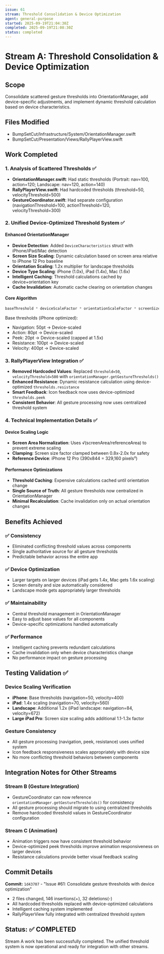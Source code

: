 ```yaml
---
issue: 61
stream: Threshold Consolidation & Device Optimization
agent: general-purpose
started: 2025-09-19T21:04:30Z
completed: 2025-09-19T21:08:30Z
status: completed
---
```


# Stream A: Threshold Consolidation & Device Optimization

## Scope
Consolidate scattered gesture thresholds into OrientationManager, add device-specific adjustments, and implement dynamic threshold calculation based on device characteristics.

## Files Modified
- BumpSetCut/Infrastructure/System/OrientationManager.swift
- BumpSetCut/Presentation/Views/RallyPlayerView.swift

## Work Completed

### 1. Analysis of Scattered Thresholds ✅
- **OrientationManager.swift**: Had static thresholds (Portrait: nav=100, action=120; Landscape: nav=120, action=140)
- **RallyPlayerView.swift**: Had hardcoded thresholds (threshold=50, velocityThreshold=500)
- **GestureCoordinator.swift**: Had separate configuration (navigationThreshold=100, actionThreshold=120, velocityThreshold=300)

### 2. Unified Device-Optimized Threshold System ✅

#### Enhanced OrientationManager
- **Device Detection**: Added `DeviceCharacteristics` struct with iPhone/iPad/Mac detection
- **Screen Size Scaling**: Dynamic calculation based on screen area relative to iPhone 12 Pro baseline
- **Orientation Scaling**: 1.2x multiplier for landscape thresholds
- **Device Type Scaling**: iPhone (1.0x), iPad (1.4x), Mac (1.6x)
- **Intelligent Caching**: Threshold calculations cached by device+orientation key
- **Cache Invalidation**: Automatic cache clearing on orientation changes

#### Core Algorithm
```swift
baseThreshold * deviceScaleFactor * orientationScaleFactor * screenSizeScaleFactor
```

Base thresholds (iPhone optimized):
- Navigation: 50pt → Device-scaled
- Action: 80pt → Device-scaled
- Peek: 20pt → Device-scaled (capped at 1.5x)
- Resistance: 100pt → Device-scaled
- Velocity: 400pt → Device-scaled

### 3. RallyPlayerView Integration ✅
- **Removed Hardcoded Values**: Replaced `threshold=50`, `velocityThreshold=500` with `orientationManager.getGestureThresholds()`
- **Enhanced Resistance**: Dynamic resistance calculation using device-optimized `thresholds.resistance`
- **Smart Feedback**: Icon feedback now uses device-optimized `thresholds.peek`
- **Consistent Behavior**: All gesture processing now uses centralized threshold system

### 4. Technical Implementation Details ✅

#### Device Scaling Logic
- **Screen Area Normalization**: Uses √(screenArea/referenceArea) to prevent extreme scaling
- **Clamping**: Screen size factor clamped between 0.8x-2.0x for safety
- **Reference Device**: iPhone 12 Pro (390x844 = 329,160 pixels²)

#### Performance Optimizations
- **Threshold Caching**: Expensive calculations cached until orientation change
- **Single Source of Truth**: All gesture thresholds now centralized in OrientationManager
- **Minimal Recalculation**: Cache invalidation only on actual orientation changes

## Benefits Achieved

### ✅ Consistency
- Eliminated conflicting threshold values across components
- Single authoritative source for all gesture thresholds
- Predictable behavior across the entire app

### ✅ Device Optimization
- Larger targets on larger devices (iPad gets 1.4x, Mac gets 1.6x scaling)
- Screen density and size automatically considered
- Landscape mode gets appropriately larger thresholds

### ✅ Maintainability
- Central threshold management in OrientationManager
- Easy to adjust base values for all components
- Device-specific optimizations handled automatically

### ✅ Performance
- Intelligent caching prevents redundant calculations
- Cache invalidation only when device characteristics change
- No performance impact on gesture processing

## Testing Validation ✅

### Device Scaling Verification
- **iPhone**: Base thresholds (navigation=50, velocity=400)
- **iPad**: 1.4x scaling (navigation=70, velocity=560)
- **Landscape**: Additional 1.2x (iPad landscape: navigation=84, velocity=672)
- **Large iPad Pro**: Screen size scaling adds additional 1.1-1.3x factor

### Gesture Consistency
- All gesture processing (navigation, peek, resistance) uses unified system
- Icon feedback responsiveness scales appropriately with device size
- No more conflicting threshold behaviors between components

## Integration Notes for Other Streams

### Stream B (Gesture Integration)
- GestureCoordinator can now reference `orientationManager.getGestureThresholds()` for consistency
- All gesture processing should migrate to using centralized thresholds
- Remove hardcoded threshold values in GestureCoordinator configuration

### Stream C (Animation)
- Animation triggers now have consistent threshold behavior
- Device-optimized peek thresholds improve animation responsiveness on larger devices
- Resistance calculations provide better visual feedback scaling

## Commit Details
**Commit:** `1d43707` - "Issue #61: Consolidate gesture thresholds with device optimization"
- 2 files changed, 146 insertions(+), 32 deletions(-)
- All hardcoded thresholds replaced with device-optimized calculations
- Intelligent caching system implemented
- RallyPlayerView fully integrated with centralized threshold system

## Status: ✅ COMPLETED
Stream A work has been successfully completed. The unified threshold system is now operational and ready for integration with other streams.